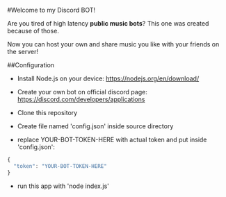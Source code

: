 #Welcome to my Discord BOT!

Are you tired of high latency **public music bots**? This one was created because of those.  

Now you can host your own and share music you like with your friends on the server!

##Configuration

- Install Node.js on your device:
https://nodejs.org/en/download/

- Create your own bot on official discord page:
https://discord.com/developers/applications

- Clone this repository

- Create file named 'config.json' inside source directory

- replace YOUR-BOT-TOKEN-HERE with actual token and put inside 'config.json':

```javascript
{
  "token": "YOUR-BOT-TOKEN-HERE"
}
```

- run this app with 'node index.js'
